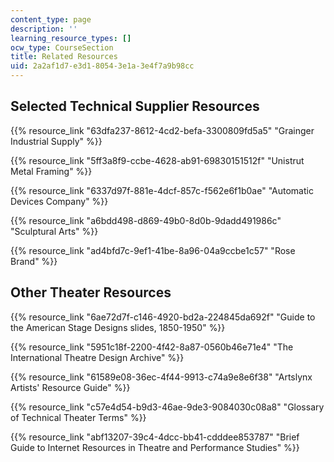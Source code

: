 ```yaml
---
content_type: page
description: ''
learning_resource_types: []
ocw_type: CourseSection
title: Related Resources
uid: 2a2af1d7-e3d1-8054-3e1a-3e4f7a9b98cc
---
```


Selected Technical Supplier Resources
-------------------------------------

{{% resource_link "63dfa237-8612-4cd2-befa-3300809fd5a5" "Grainger Industrial Supply" %}}

{{% resource_link "5ff3a8f9-ccbe-4628-ab91-69830151512f" "Unistrut Metal Framing" %}}

{{% resource_link "6337d97f-881e-4dcf-857c-f562e6f1b0ae" "Automatic Devices Company" %}}

{{% resource_link "a6bdd498-d869-49b0-8d0b-9dadd491986c" "Sculptural Arts" %}}

{{% resource_link "ad4bfd7c-9ef1-41be-8a96-04a9ccbe1c57" "Rose Brand" %}}

Other Theater Resources
-----------------------

{{% resource_link "6ae72d7f-c146-4920-bd2a-224845da692f" "Guide to the American Stage Designs slides, 1850-1950" %}}

{{% resource_link "5951c18f-2200-4f42-8a87-0560b46e71e4" "The International Theatre Design Archive" %}}

{{% resource_link "61589e08-36ec-4f44-9913-c74a9e8e6f38" "Artslynx Artists' Resource Guide" %}}

{{% resource_link "c57e4d54-b9d3-46ae-9de3-9084030c08a8" "Glossary of Technical Theater Terms" %}}

{{% resource_link "abf13207-39c4-4dcc-bb41-cdddee853787" "Brief Guide to Internet Resources in Theatre and Performance Studies" %}}